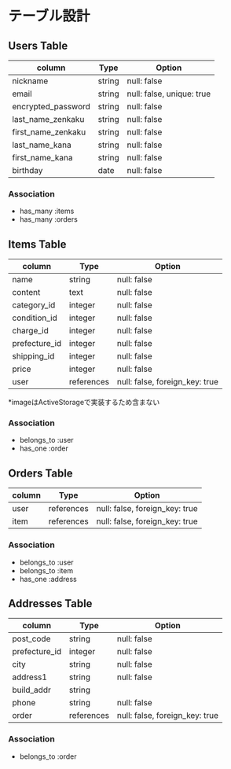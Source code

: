 # テーブル設計

## Users Table

| column             | Type    | Option                    |
|--------------------|---------|---------------------------|
| nickname           | string  | null: false               |
| email              | string  | null: false, unique: true |
| encrypted_password | string  | null: false               |
| last_name_zenkaku  | string  | null: false               |
| first_name_zenkaku | string  | null: false               |
| last_name_kana     | string  | null: false               |
| first_name_kana    | string  | null: false               |
| birthday           | date    | null: false               |


### Association

- has_many :items
- has_many :orders

## Items Table


| column            | Type       | Option                         |
|-------------------|------------|--------------------------------|
| name              | string     | null: false                    |
| content           | text       | null: false                    |
| category_id       | integer    | null: false                    |
| condition_id      | integer    | null: false                    |
| charge_id         | integer    | null: false                    |
| prefecture_id     | integer    | null: false                    |
| shipping_id       | integer    | null: false                    |
| price             | integer    | null: false                    |
| user              | references | null: false, foreign_key: true |

*imageはActiveStorageで実装するため含まない

### Association

- belongs_to :user
- has_one :order

## Orders Table

| column         | Type       | Option                         |
|----------------|------------|--------------------------------|
| user           | references | null: false, foreign_key: true |
| item           | references | null: false, foreign_key: true |

### Association

- belongs_to :user
- belongs_to :item
- has_one :address


## Addresses Table

| column         | Type       | Option                         |
|----------------|------------|--------------------------------|
| post_code      | string     | null: false                    |
| prefecture_id  | integer    | null: false                    | 
| city           | string     | null: false                    |
| address1       | string     | null: false                    |
| build_addr     | string     |                                |
| phone          | string     | null: false                    |
| order          | references | null: false, foreign_key: true |

### Association
- belongs_to :order